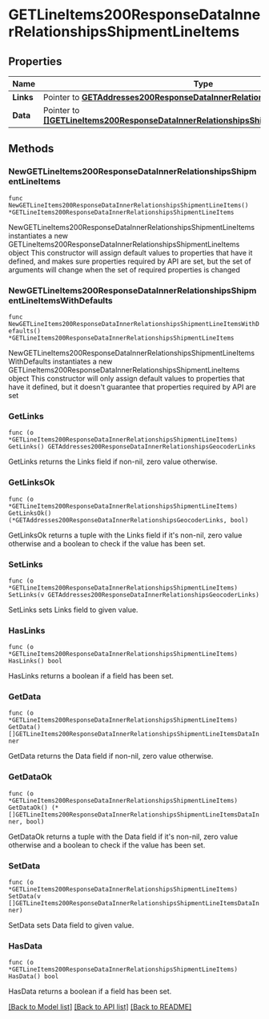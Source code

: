 # GETLineItems200ResponseDataInnerRelationshipsShipmentLineItems

## Properties

Name | Type | Description | Notes
------------ | ------------- | ------------- | -------------
**Links** | Pointer to [**GETAddresses200ResponseDataInnerRelationshipsGeocoderLinks**](GETAddresses200ResponseDataInnerRelationshipsGeocoderLinks.md) |  | [optional] 
**Data** | Pointer to [**[]GETLineItems200ResponseDataInnerRelationshipsShipmentLineItemsDataInner**](GETLineItems200ResponseDataInnerRelationshipsShipmentLineItemsDataInner.md) |  | [optional] 

## Methods

### NewGETLineItems200ResponseDataInnerRelationshipsShipmentLineItems

`func NewGETLineItems200ResponseDataInnerRelationshipsShipmentLineItems() *GETLineItems200ResponseDataInnerRelationshipsShipmentLineItems`

NewGETLineItems200ResponseDataInnerRelationshipsShipmentLineItems instantiates a new GETLineItems200ResponseDataInnerRelationshipsShipmentLineItems object
This constructor will assign default values to properties that have it defined,
and makes sure properties required by API are set, but the set of arguments
will change when the set of required properties is changed

### NewGETLineItems200ResponseDataInnerRelationshipsShipmentLineItemsWithDefaults

`func NewGETLineItems200ResponseDataInnerRelationshipsShipmentLineItemsWithDefaults() *GETLineItems200ResponseDataInnerRelationshipsShipmentLineItems`

NewGETLineItems200ResponseDataInnerRelationshipsShipmentLineItemsWithDefaults instantiates a new GETLineItems200ResponseDataInnerRelationshipsShipmentLineItems object
This constructor will only assign default values to properties that have it defined,
but it doesn't guarantee that properties required by API are set

### GetLinks

`func (o *GETLineItems200ResponseDataInnerRelationshipsShipmentLineItems) GetLinks() GETAddresses200ResponseDataInnerRelationshipsGeocoderLinks`

GetLinks returns the Links field if non-nil, zero value otherwise.

### GetLinksOk

`func (o *GETLineItems200ResponseDataInnerRelationshipsShipmentLineItems) GetLinksOk() (*GETAddresses200ResponseDataInnerRelationshipsGeocoderLinks, bool)`

GetLinksOk returns a tuple with the Links field if it's non-nil, zero value otherwise
and a boolean to check if the value has been set.

### SetLinks

`func (o *GETLineItems200ResponseDataInnerRelationshipsShipmentLineItems) SetLinks(v GETAddresses200ResponseDataInnerRelationshipsGeocoderLinks)`

SetLinks sets Links field to given value.

### HasLinks

`func (o *GETLineItems200ResponseDataInnerRelationshipsShipmentLineItems) HasLinks() bool`

HasLinks returns a boolean if a field has been set.

### GetData

`func (o *GETLineItems200ResponseDataInnerRelationshipsShipmentLineItems) GetData() []GETLineItems200ResponseDataInnerRelationshipsShipmentLineItemsDataInner`

GetData returns the Data field if non-nil, zero value otherwise.

### GetDataOk

`func (o *GETLineItems200ResponseDataInnerRelationshipsShipmentLineItems) GetDataOk() (*[]GETLineItems200ResponseDataInnerRelationshipsShipmentLineItemsDataInner, bool)`

GetDataOk returns a tuple with the Data field if it's non-nil, zero value otherwise
and a boolean to check if the value has been set.

### SetData

`func (o *GETLineItems200ResponseDataInnerRelationshipsShipmentLineItems) SetData(v []GETLineItems200ResponseDataInnerRelationshipsShipmentLineItemsDataInner)`

SetData sets Data field to given value.

### HasData

`func (o *GETLineItems200ResponseDataInnerRelationshipsShipmentLineItems) HasData() bool`

HasData returns a boolean if a field has been set.


[[Back to Model list]](../README.md#documentation-for-models) [[Back to API list]](../README.md#documentation-for-api-endpoints) [[Back to README]](../README.md)


